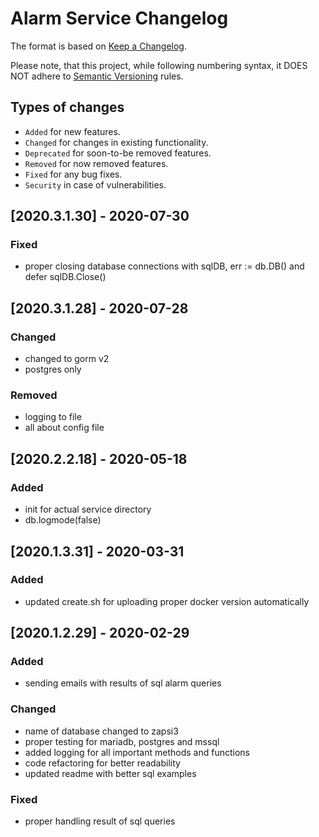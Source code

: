 # Alarm Service Changelog

The format is based on [Keep a Changelog](http://keepachangelog.com/en/1.0.0/).

Please note, that this project, while following numbering syntax, it DOES NOT
adhere to [Semantic Versioning](http://semver.org/spec/v2.0.0.html) rules.

## Types of changes

* ```Added``` for new features.
* ```Changed``` for changes in existing functionality.
* ```Deprecated``` for soon-to-be removed features.
* ```Removed``` for now removed features.
* ```Fixed``` for any bug fixes.
* ```Security``` in case of vulnerabilities.

## [2020.3.1.30] - 2020-07-30

### Fixed
- proper closing database connections with sqlDB, err := db.DB() and defer sqlDB.Close()

## [2020.3.1.28] - 2020-07-28

### Changed
- changed to gorm v2
- postgres only

### Removed
- logging to file
- all about config file

## [2020.2.2.18] - 2020-05-18

### Added
- init for actual service directory
- db.logmode(false)

## [2020.1.3.31] - 2020-03-31

### Added
- updated create.sh for uploading proper docker version automatically

## [2020.1.2.29] - 2020-02-29

### Added
- sending emails with results of sql alarm queries

### Changed
- name of database changed to zapsi3
- proper testing for mariadb, postgres and mssql
- added logging for all important methods and functions
- code refactoring for better readability
- updated readme with better sql examples 

### Fixed
- proper handling result of sql queries